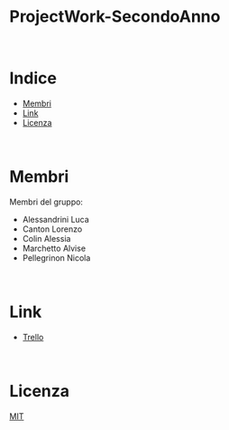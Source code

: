 # ProjectWork-SecondoAnno
</br>

# Indice

- [Membri](#membri)
- [Link](#link)
- [Licenza](#licenza)

</br>

# Membri

Membri del gruppo:

- Alessandrini Luca
- Canton Lorenzo
- Colin Alessia
- Marchetto Alvise
- Pellegrinon Nicola

</br>

# Link

- [Trello](https://trello.com/invite/b/GQ0Vra1J/9098420177e5862f6df55553e99f3e6e/project-work-secondo-anno)

</br>

# Licenza

[MIT](https://choosealicense.com/licenses/mit/)